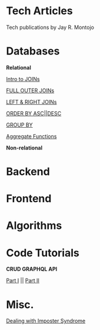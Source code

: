 # Tech Articles
Tech publications by Jay R. Montojo

# Databases

**Relational**

[Intro to JOINs](https://jaymontojo.medium.com/starting-sql-intro-to-joins-2988ffc5e322)

[FULL OUTER JOINs](https://jaymontojo.medium.com/starting-sql-full-outer-joins-9325f9d39b59)

[LEFT & RIGHT JOINs](https://jaymontojo.medium.com/starting-sql-left-right-joins-763179ed870f)

[ORDER BY ASC||DESC](https://jaymontojo.medium.com/starting-sql-sorting-records-with-order-by-a3ad8470dd8a)

[GROUP BY](https://jaymontojo.medium.com/starting-sql-group-by-586618a1cbe9)

[Aggregate Functions](https://jaymontojo.medium.com/starting-sql-sorting-records-with-order-by-a3ad8470dd8a)

**Non-relational**

# Backend

# Frontend

# Algorithms

# Code Tutorials

**CRUD GRAPHQL API**

[Part I](https://jaymontojo.medium.com/code-tutorial-crud-graphql-api-part-i-a27b448915fb) ||
[Part II](https://jaymontojo.medium.com/code-tutorial-crud-graphql-api-part-i-a27b448915fb)

# Misc.

[Dealing with Imposter Syndrome](https://jaymontojo.medium.com/c%CC%B6o%CC%B6p%CC%B6i%CC%B6n%CC%B6g%CC%B6-%CC%B6w%CC%B6i%CC%B6t%CC%B6h-conquering-imposter-syndrome-13e48fae77a7)
